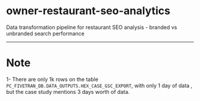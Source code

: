 # owner-restaurant-seo-analytics
Data transformation pipeline for restaurant SEO analysis - branded vs unbranded search performance

---
# Note
1- There are only 1k rows on the table `PC_FIVETRAN_DB.DATA_OUTPUTS.HEX_CASE_GSC_EXPORT`, with only 1 day of data , but the case study mentions 3 days worth of data.
